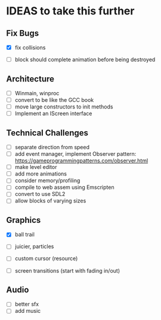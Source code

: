 # IDEAS to take this further

## Fix Bugs
- [x] fix collisions
- [ ] block should complete animation before being destroyed


## Architecture
- [ ] Winmain, winproc
- [ ] convert to be like the GCC book
- [ ] move large constructors to init methods
- [ ] Implement an IScreen interface

## Technical Challenges
- [ ] separate direction from speed
- [ ] add event manager, implement Observer pattern: https://gameprogrammingpatterns.com/observer.html
- [ ] make level editor
- [ ] add more animations
- [ ] consider memory/profiling
- [ ] compile to web assem using Emscripten
- [ ] convert to use SDL2
- [ ] allow blocks of varying sizes

## Graphics
- [x] ball trail
- [ ] juicier, particles
- [ ] custom cursor (resource)
- [ ] screen transitions (start with fading in/out)


## Audio
- [ ] better sfx
- [ ] add music
